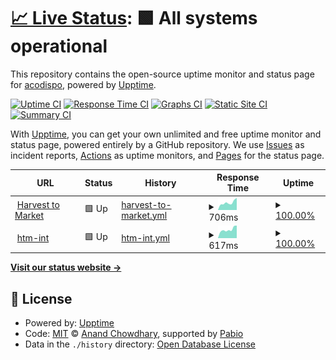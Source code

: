 # [📈 Live Status](https://acodispo.github.io/upptime): <!--live status--> **🟩 All systems operational**

This repository contains the open-source uptime monitor and status page for [acodispo](http://andrewcodispoti.com), powered by [Upptime](https://github.com/upptime/upptime).

[![Uptime CI](https://github.com/acodispo/upptime/workflows/Uptime%20CI/badge.svg)](https://github.com/acodispo/upptime/actions?query=workflow%3A%22Uptime+CI%22)
[![Response Time CI](https://github.com/acodispo/upptime/workflows/Response%20Time%20CI/badge.svg)](https://github.com/acodispo/upptime/actions?query=workflow%3A%22Response+Time+CI%22)
[![Graphs CI](https://github.com/acodispo/upptime/workflows/Graphs%20CI/badge.svg)](https://github.com/acodispo/upptime/actions?query=workflow%3A%22Graphs+CI%22)
[![Static Site CI](https://github.com/acodispo/upptime/workflows/Static%20Site%20CI/badge.svg)](https://github.com/acodispo/upptime/actions?query=workflow%3A%22Static+Site+CI%22)
[![Summary CI](https://github.com/acodispo/upptime/workflows/Summary%20CI/badge.svg)](https://github.com/acodispo/upptime/actions?query=workflow%3A%22Summary+CI%22)

With [Upptime](https://upptime.js.org), you can get your own unlimited and free uptime monitor and status page, powered entirely by a GitHub repository. We use [Issues](https://github.com/acodispo/upptime/issues) as incident reports, [Actions](https://github.com/acodispo/upptime/actions) as uptime monitors, and [Pages](https://acodispo.github.io/upptime) for the status page.

<!--start: status pages-->
<!-- This summary is generated by Upptime (https://github.com/upptime/upptime) -->
<!-- Do not edit this manually, your changes will be overwritten -->
<!-- prettier-ignore -->
| URL | Status | History | Response Time | Uptime |
| --- | ------ | ------- | ------------- | ------ |
| <img alt="" src="https://harvesttomarket.com/favicon.ico" height="13"> [Harvest to Market](https://harvesttomarket.com) | 🟩 Up | [harvest-to-market.yml](https://github.com/acodispo/upptime/commits/HEAD/history/harvest-to-market.yml) | <details><summary><img alt="Response time graph" src="./graphs/harvest-to-market/response-time-week.png" height="20"> 706ms</summary><br><a href="https://acodispo.github.io/upptime/history/harvest-to-market"><img alt="Response time 671" src="https://img.shields.io/endpoint?url=https%3A%2F%2Fraw.githubusercontent.com%2Facodispo%2Fupptime%2FHEAD%2Fapi%2Fharvest-to-market%2Fresponse-time.json"></a><br><a href="https://acodispo.github.io/upptime/history/harvest-to-market"><img alt="24-hour response time 1153" src="https://img.shields.io/endpoint?url=https%3A%2F%2Fraw.githubusercontent.com%2Facodispo%2Fupptime%2FHEAD%2Fapi%2Fharvest-to-market%2Fresponse-time-day.json"></a><br><a href="https://acodispo.github.io/upptime/history/harvest-to-market"><img alt="7-day response time 706" src="https://img.shields.io/endpoint?url=https%3A%2F%2Fraw.githubusercontent.com%2Facodispo%2Fupptime%2FHEAD%2Fapi%2Fharvest-to-market%2Fresponse-time-week.json"></a><br><a href="https://acodispo.github.io/upptime/history/harvest-to-market"><img alt="30-day response time 671" src="https://img.shields.io/endpoint?url=https%3A%2F%2Fraw.githubusercontent.com%2Facodispo%2Fupptime%2FHEAD%2Fapi%2Fharvest-to-market%2Fresponse-time-month.json"></a><br><a href="https://acodispo.github.io/upptime/history/harvest-to-market"><img alt="1-year response time 671" src="https://img.shields.io/endpoint?url=https%3A%2F%2Fraw.githubusercontent.com%2Facodispo%2Fupptime%2FHEAD%2Fapi%2Fharvest-to-market%2Fresponse-time-year.json"></a></details> | <details><summary><a href="https://acodispo.github.io/upptime/history/harvest-to-market">100.00%</a></summary><a href="https://acodispo.github.io/upptime/history/harvest-to-market"><img alt="All-time uptime 100.00%" src="https://img.shields.io/endpoint?url=https%3A%2F%2Fraw.githubusercontent.com%2Facodispo%2Fupptime%2FHEAD%2Fapi%2Fharvest-to-market%2Fuptime.json"></a><br><a href="https://acodispo.github.io/upptime/history/harvest-to-market"><img alt="24-hour uptime 100.00%" src="https://img.shields.io/endpoint?url=https%3A%2F%2Fraw.githubusercontent.com%2Facodispo%2Fupptime%2FHEAD%2Fapi%2Fharvest-to-market%2Fuptime-day.json"></a><br><a href="https://acodispo.github.io/upptime/history/harvest-to-market"><img alt="7-day uptime 100.00%" src="https://img.shields.io/endpoint?url=https%3A%2F%2Fraw.githubusercontent.com%2Facodispo%2Fupptime%2FHEAD%2Fapi%2Fharvest-to-market%2Fuptime-week.json"></a><br><a href="https://acodispo.github.io/upptime/history/harvest-to-market"><img alt="30-day uptime 100.00%" src="https://img.shields.io/endpoint?url=https%3A%2F%2Fraw.githubusercontent.com%2Facodispo%2Fupptime%2FHEAD%2Fapi%2Fharvest-to-market%2Fuptime-month.json"></a><br><a href="https://acodispo.github.io/upptime/history/harvest-to-market"><img alt="1-year uptime 100.00%" src="https://img.shields.io/endpoint?url=https%3A%2F%2Fraw.githubusercontent.com%2Facodispo%2Fupptime%2FHEAD%2Fapi%2Fharvest-to-market%2Fuptime-year.json"></a></details>
| <img alt="" src="https://harvesttomarket.com/favicon.ico" height="13"> [htm-int](https://int.harvesttomarket.com) | 🟩 Up | [htm-int.yml](https://github.com/acodispo/upptime/commits/HEAD/history/htm-int.yml) | <details><summary><img alt="Response time graph" src="./graphs/htm-int/response-time-week.png" height="20"> 617ms</summary><br><a href="https://acodispo.github.io/upptime/history/htm-int"><img alt="Response time 679" src="https://img.shields.io/endpoint?url=https%3A%2F%2Fraw.githubusercontent.com%2Facodispo%2Fupptime%2FHEAD%2Fapi%2Fhtm-int%2Fresponse-time.json"></a><br><a href="https://acodispo.github.io/upptime/history/htm-int"><img alt="24-hour response time 896" src="https://img.shields.io/endpoint?url=https%3A%2F%2Fraw.githubusercontent.com%2Facodispo%2Fupptime%2FHEAD%2Fapi%2Fhtm-int%2Fresponse-time-day.json"></a><br><a href="https://acodispo.github.io/upptime/history/htm-int"><img alt="7-day response time 617" src="https://img.shields.io/endpoint?url=https%3A%2F%2Fraw.githubusercontent.com%2Facodispo%2Fupptime%2FHEAD%2Fapi%2Fhtm-int%2Fresponse-time-week.json"></a><br><a href="https://acodispo.github.io/upptime/history/htm-int"><img alt="30-day response time 679" src="https://img.shields.io/endpoint?url=https%3A%2F%2Fraw.githubusercontent.com%2Facodispo%2Fupptime%2FHEAD%2Fapi%2Fhtm-int%2Fresponse-time-month.json"></a><br><a href="https://acodispo.github.io/upptime/history/htm-int"><img alt="1-year response time 679" src="https://img.shields.io/endpoint?url=https%3A%2F%2Fraw.githubusercontent.com%2Facodispo%2Fupptime%2FHEAD%2Fapi%2Fhtm-int%2Fresponse-time-year.json"></a></details> | <details><summary><a href="https://acodispo.github.io/upptime/history/htm-int">100.00%</a></summary><a href="https://acodispo.github.io/upptime/history/htm-int"><img alt="All-time uptime 99.60%" src="https://img.shields.io/endpoint?url=https%3A%2F%2Fraw.githubusercontent.com%2Facodispo%2Fupptime%2FHEAD%2Fapi%2Fhtm-int%2Fuptime.json"></a><br><a href="https://acodispo.github.io/upptime/history/htm-int"><img alt="24-hour uptime 100.00%" src="https://img.shields.io/endpoint?url=https%3A%2F%2Fraw.githubusercontent.com%2Facodispo%2Fupptime%2FHEAD%2Fapi%2Fhtm-int%2Fuptime-day.json"></a><br><a href="https://acodispo.github.io/upptime/history/htm-int"><img alt="7-day uptime 100.00%" src="https://img.shields.io/endpoint?url=https%3A%2F%2Fraw.githubusercontent.com%2Facodispo%2Fupptime%2FHEAD%2Fapi%2Fhtm-int%2Fuptime-week.json"></a><br><a href="https://acodispo.github.io/upptime/history/htm-int"><img alt="30-day uptime 99.60%" src="https://img.shields.io/endpoint?url=https%3A%2F%2Fraw.githubusercontent.com%2Facodispo%2Fupptime%2FHEAD%2Fapi%2Fhtm-int%2Fuptime-month.json"></a><br><a href="https://acodispo.github.io/upptime/history/htm-int"><img alt="1-year uptime 99.60%" src="https://img.shields.io/endpoint?url=https%3A%2F%2Fraw.githubusercontent.com%2Facodispo%2Fupptime%2FHEAD%2Fapi%2Fhtm-int%2Fuptime-year.json"></a></details>

<!--end: status pages-->

[**Visit our status website →**](https://acodispo.github.io/upptime)

## 📄 License

- Powered by: [Upptime](https://github.com/upptime/upptime)
- Code: [MIT](./LICENSE) © [Anand Chowdhary](https://anandchowdhary.com), supported by [Pabio](https://pabio.com)
- Data in the `./history` directory: [Open Database License](https://opendatacommons.org/licenses/odbl/1-0/)
